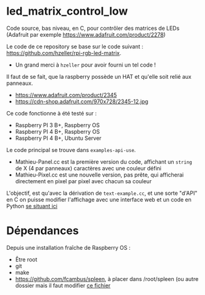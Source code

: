 # led_matrix_control_low
Code source, bas niveau, en C, pour contrôler des matrices de LEDs
(Adafruit par exemple https://www.adafruit.com/product/2278)

Le code de ce repository se base sur le code suivant : https://github.com/hzeller/rpi-rgb-led-matrix.
- Un grand merci à `hzeller` pour avoir fourni un tel code !

Il faut de se fait, que la raspberry possède un HAT et qu'elle soit relié aux panneaux.
- https://www.adafruit.com/product/2345
- https://cdn-shop.adafruit.com/970x728/2345-12.jpg

Ce code fonctionne à été testé sur :
- Raspberry PI 3 B+, Raspberry OS
- Raspberry PI 4 B+, Raspberry OS
- Raspberry PI 4 B+, Ubuntu Server

Le code principal se trouve dans `examples-api-use`.
- Mathieu-Panel.cc est la première version du code, affichant un `string` de X (4 par panneaux) caractères avec une couleur défini
- Mathieu-Pixel.cc est une nouvelle version, pas prête, qui afficherai directement en pixel par pixel avec chacun sa couleur

L'objectif, est qu'avec la dérivation de `text-example.cc`, et une sorte "d'API" en C on puisse modifier l'affichage avec une interface web et un code en Python [se situant ici](https://github.com/ArrayIndexOutOfBound/led_matrix_control_high)

# Dépendances
Depuis une installation fraîche de Raspberry OS :
- Être root
- git
- make
- https://github.com/fcambus/spleen, à placer dans /root/spleen (ou autre dossier mais il faut modifier [ce fichier](https://github.com/ArrayIndexOutOfBound/led_matrix_control_high/blob/main/panel.py#L112)
